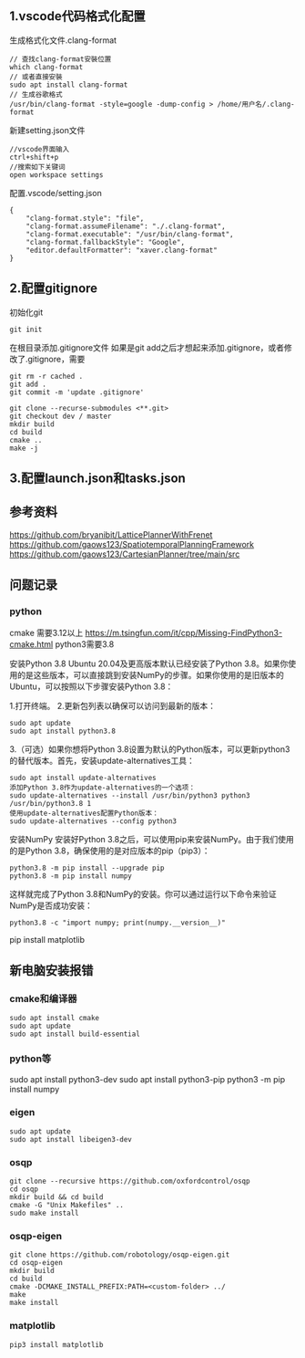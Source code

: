 ## 1.vscode代码格式化配置
生成格式化文件.clang-format
```
// 查找clang-format安裝位置
which clang-format
// 或者直接安裝
sudo apt install clang-format
// 生成谷歌格式
/usr/bin/clang-format -style=google -dump-config > /home/用户名/.clang-format
```

新建setting.json文件
```
//vscode界面输入
ctrl+shift+p
//搜索如下关键词
open workspace settings
```
配置.vscode/setting.json
```
{
    "clang-format.style": "file",
    "clang-format.assumeFilename": "./.clang-format",
    "clang-format.executable": "/usr/bin/clang-format",
    "clang-format.fallbackStyle": "Google",
    "editor.defaultFormatter": "xaver.clang-format"
}
```
## 2.配置gitignore
初始化git
```
git init
```
在根目录添加.gitignore文件
如果是git add之后才想起来添加.gitignore，或者修改了.gitignore，需要
```
git rm -r cached .
git add .
git commit -m 'update .gitignore'
```

```
git clone --recurse-submodules <**.git>
git checkout dev / master
mkdir build
cd build
cmake ..
make -j
```

## 3.配置launch.json和tasks.json

## 参考资料
https://github.com/bryanibit/LatticePlannerWithFrenet
https://github.com/gaows123/SpatiotemporalPlanningFramework
https://github.com/gaows123/CartesianPlanner/tree/main/src

## 问题记录
### python
cmake 需要3.12以上
https://m.tsingfun.com/it/cpp/Missing-FindPython3-cmake.html
python3需要3.8

安装Python 3.8
Ubuntu 20.04及更高版本默认已经安装了Python 3.8。如果你使用的是这些版本，可以直接跳到安装NumPy的步骤。如果你使用的是旧版本的Ubuntu，可以按照以下步骤安装Python 3.8：

1.打开终端。
2.更新包列表以确保可以访问到最新的版本：
```
sudo apt update
sudo apt install python3.8
```
3.（可选）如果你想将Python 3.8设置为默认的Python版本，可以更新python3的替代版本。首先，安装update-alternatives工具：
```
sudo apt install update-alternatives
添加Python 3.8作为update-alternatives的一个选项：
sudo update-alternatives --install /usr/bin/python3 python3 /usr/bin/python3.8 1
使用update-alternatives配置Python版本：
sudo update-alternatives --config python3

```
安装NumPy
安装好Python 3.8之后，可以使用pip来安装NumPy。由于我们使用的是Python 3.8，确保使用的是对应版本的pip（pip3）：
```
python3.8 -m pip install --upgrade pip
python3.8 -m pip install numpy
```
这样就完成了Python 3.8和NumPy的安装。你可以通过运行以下命令来验证NumPy是否成功安装：
```
python3.8 -c "import numpy; print(numpy.__version__)"
```

pip install matplotlib


## 新电脑安装报错
### cmake和编译器
```
sudo apt install cmake
sudo apt update
sudo apt install build-essential
```

### python等
sudo apt install python3-dev
sudo apt install python3-pip
python3 -m pip install numpy

### eigen
```
sudo apt update
sudo apt install libeigen3-dev
```

### osqp
```
git clone --recursive https://github.com/oxfordcontrol/osqp
cd osqp
mkdir build && cd build
cmake -G "Unix Makefiles" ..
sudo make install
```

### osqp-eigen
```
git clone https://github.com/robotology/osqp-eigen.git
cd osqp-eigen
mkdir build
cd build
cmake -DCMAKE_INSTALL_PREFIX:PATH=<custom-folder> ../
make
make install
```

### matplotlib
```
pip3 install matplotlib
```

